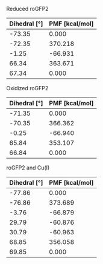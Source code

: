 Reduced roGFP2

| Dihedral [°] | PMF [kcal/mol] |
|-----------|-----------|
| -73.35 | 0.000 |
| -72.35 | 370.218 |
| -1.25 | -66.931 |
| 66.34 | 363.671 |
| 67.34 | 0.000 |

Oxidized roGFP2

| Dihedral [°] | PMF [kcal/mol] |
|-----------|-----------|
| -71.35 | 0.000 |
| -70.35 | 366.362 |
| -0.25 | -66.940 |
| 65.84 | 353.107 |
| 66.84 | 0.000 |

roGFP2 and Cu(I)

| Dihedral [°] | PMF [kcal/mol] |
|-----------|-----------|
| -77.86 | 0.000 |
| -76.86 | 373.689 |
| -3.76 | -66.879 |
| 29.79 | -60.876 |
| 30.79 | -60.963 |
| 68.85 | 356.058 |
| 69.85 | 0.000 |
